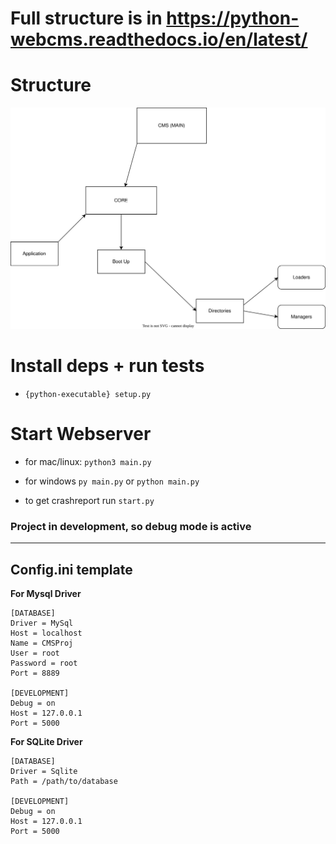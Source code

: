 # Full structure is in https://python-webcms.readthedocs.io/en/latest/

# Structure
![scheme.drawio.svg](scheme.drawio.svg)

# Install deps + run tests
- `{python-executable} setup.py`

# Start Webserver
- for mac/linux: `python3 main.py`

- for windows `py main.py` or `python main.py`

- to get crashreport run `start.py`
### Project in development, so debug mode is active

***

## Config.ini template

**For Mysql Driver**
```editorconfig
[DATABASE]
Driver = MySql
Host = localhost
Name = CMSProj
User = root
Password = root
Port = 8889

[DEVELOPMENT]
Debug = on
Host = 127.0.0.1
Port = 5000
```
**For SQLite Driver**
```editorconfig
[DATABASE]
Driver = Sqlite
Path = /path/to/database

[DEVELOPMENT]
Debug = on
Host = 127.0.0.1
Port = 5000
```
